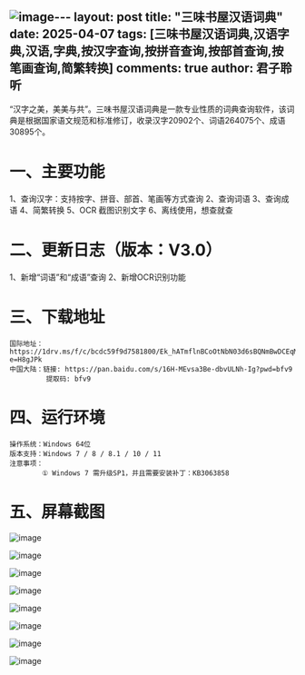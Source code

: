 ![image](https://github.com/user-attachments/assets/24e2dd2a-d813-483e-a721-d46a45bb96f8)---
layout: post
title: "三味书屋汉语词典"
date:   2025-04-07
tags: [三味书屋汉语词典,汉语字典,汉语,字典,按汉字查询,按拼音查询,按部首查询,按笔画查询,简繁转换]
comments: true
author: 君子聆听
---

“汉字之美，美美与共”。三味书屋汉语词典是一款专业性质的词典查询软件，该词典是根据国家语文规范和标准修订，收录汉字20902个、词语264075个、成语30895个。

# 一、主要功能

1、查询汉字：支持按字、拼音、部首、笔画等方式查询
2、查询词语
3、查询成语
4、简繁转换
5、OCR 截图识别文字
6、离线使用，想查就查

# 二、更新日志（版本：V3.0）
1、新增“词语”和“成语”查询
2、新增OCR识别功能

# 三、下载地址
	
    国际地址：https://1drv.ms/f/c/bcdc59f9d7581800/Ek_hATmflnBCoOtNbN03d6sBQNmBwDCEqMKAVciurHI4YQ?e=H8gJPk
    中国大陆：链接: https://pan.baidu.com/s/16H-MEvsa3Be-dbvULNh-Ig?pwd=bfv9 
             提取码: bfv9

# 四、运行环境

    操作系统：Windows 64位
    版本支持：Windows 7 / 8 / 8.1 / 10 / 11
    注意事项：
            ① Windows 7 需升级SP1，并且需要安装补丁：KB3063858

# 五、屏幕截图

![image](https://github.com/user-attachments/assets/f8e25557-4ae0-4822-bee1-cff4ff65c6bd)

![image](https://github.com/user-attachments/assets/b983c747-da14-4aa0-b085-5e3c7737c0fb)

![image](https://github.com/user-attachments/assets/94caf080-af49-46d4-875e-be2da52868f0)

![image](https://github.com/user-attachments/assets/1dd96bcd-ffb2-4b53-b9f0-43dcc541a913)

![image](https://github.com/user-attachments/assets/7802875a-6b20-421f-8988-f2600b895113)

![image](https://github.com/user-attachments/assets/e2edabe2-52ca-45b4-8e8c-da82b40fd936)

![image](https://github.com/user-attachments/assets/cf820195-d5bd-48d0-a375-9646146ca16a)

![image](https://github.com/user-attachments/assets/5928e9d1-5ec2-4986-87ba-811de82c2b53)

